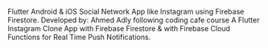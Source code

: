 Flutter Android & iOS Social Network App like Instagram using Firebase Firestore.
Developed by: Ahmed Adly following coding cafe course
A Flutter Instagram Clone App with Firebase Firestore & with Firebase Cloud Functions for Real Time Push Notifications.
